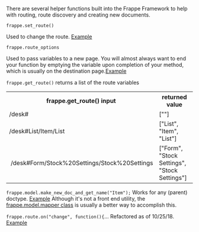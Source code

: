 There are several helper functions built into the Frappe Framework to help with routing, route discovery and creating new documents. 

`frappe.set_route()`

Used to change the route. [Example](https://github.com/frappe/erpnext/blob/096b943b0cab3807777dee933a725299fc810766/erpnext/projects/doctype/project/project.js#L58)

`frappe.route_options`

Used to pass variables to a new page. You will almost always want to end your function by emptying the variable upon completion of your method, which is usually on the destination page.[Example](https://github.com/frappe/erpnext/blob/096b943b0cab3807777dee933a725299fc810766/erpnext/projects/doctype/project/project.js#L55)


`frappe.get_route()` returns a list of the route variables

<table>
<tr><th> frappe.get_route() input </th><th> returned value </th>
<tr><td> /desk# </td><td> [""] </td></tr>
<tr><td> /desk#List/Item/List </td><td> ["List", "Item", "List"] </td></tr>
<tr><td>  /desk#Form/Stock%20Settings/Stock%20Settings </td><td> ["Form", "Stock Settings", "Stock Settings"] </td></tr>
</table>

`frappe.model.make_new_doc_and_get_name("Item");` 
Works for any (parent) doctype. [Example](https://github.com/frappe/erpnext/blob/32dc3bf0822517567acc00cf5a8924d9a1eb4ccc/erpnext/stock/doctype/stock_entry/stock_entry.js#L698)
Although it's not a front end utility, the [frappe.model.mapper class](https://github.com/frappe/frappe/blob/develop/frappe/model/mapper.py) is usually a better way to accomplish this. 

`frappe.route.on("change", function(){`... Refactored as of 10/25/18. 
[Example](https://github.com/frappe/frappe/blob/6e13fcf27f7761202e89e3acf77312832793f9b0/frappe/public/js/frappe/router_history.js#L16)
